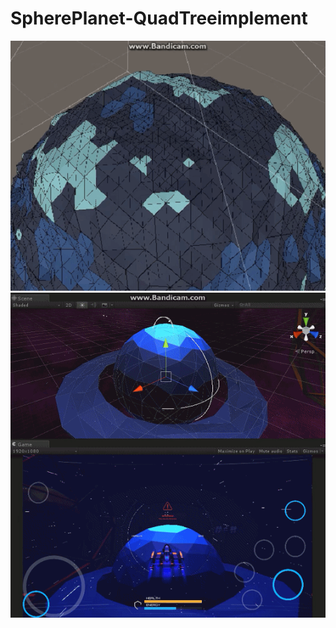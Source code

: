 # SpherePlanet-QuadTreeimplement
<img src='https://github.com/Ymiku/SpherePlanet-QuadTreeimplement/blob/master/%E5%9B%BE%E7%89%872.png'>
<img src='https://raw.githubusercontent.com/Ymiku/SpherePlanet-QuadTreeimplement/master/%E5%9B%BE%E7%89%871.png'>
